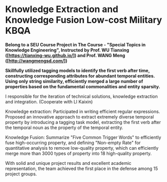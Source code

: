 # Knowledge Extraction and Knowledge Fusion Low-cost Military KBQA

**Belong to a SEU Course Project in The Course - "Special Topics in Knowledge Engineering", Instructed by Prof. WU Tianxing ([https://tianxing-wu.github.io/]) and Prof. WANG Meng ([http://wangmengsd.com/])**

**Skillfully utilized tagging models to identify the first verb after time, constructing corresponding attributes for abundant temporal entities. Using only string similarity, efficiently merged a large number of properties based on the fundamental commonalities and entity sparsity.**

I responsible for the iteration of technical solutions, knowledge extraction and integration. (Cooperate with LI Kaixin)

Knowledge extraction: Participated in writing efficient regular expressions. Proposed an innovative approach to extract extremely diverse temporal property by introducing a tagging task model, extracting the first verb after the temporal noun as the property of the temporal entity.

Knowledge Fusion: Summarize "Five Common Trigger Words" to efficiently fuse high-occurring property, and defining "Non-empty Rate" for quantitative analysis to remove low-quality property, which can efficiently merge more than 3000 types of property into 18 high-quality property.

With solid and unique project results and excellent academic representation, the team achieved the first place in the defense among 15 project groups.
